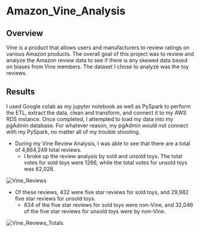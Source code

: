 # Amazon_Vine_Analysis
## Overview
Vine is a product that allows users and manufacturers to review ratings on various Amazon products. The overall goal of this project was to review and analyze the Amazon review data to see if there is any skewed data based on biases from Vine members. The dataset I chose to analyze was the toy reviews.
## Results
I used Google colab as my jupyter notebook as well as PySpark to perform the ETL, extract the data, clean and transform, and connect it to my AWS RDS instance. Once completed, I attempted to load my data into my pgAdmin database. For whatever reason, my pgAdmin would not connect with my PySpark, no matter all of my trouble shooting.
* During my Vine Review Analysis, I was able to see that there are a total of 4,864,249 total reviews.
  * I broke up the review analysis by sold and unsold toys. The total votes for sold toys were 1266, while the total votes for unsold toys was 62,028.

![Vine_Reviews](https://user-images.githubusercontent.com/104965708/200471646-425f3596-3c21-451c-aa41-caf4161863b1.png)

  * Of these reviews, 432 were five star reviews for sold toys, and 29,982 five star reviews for unsold toys.
    * 834 of the five star reviews for sold toys were non-Vine, and 32,046 of the five star reviews for unsold toys were by non-Vine.
   
![Vine_Reviews_Totals](https://user-images.githubusercontent.com/104965708/200472156-054ea75b-efea-4979-a363-9ed0e84980ed.png)

